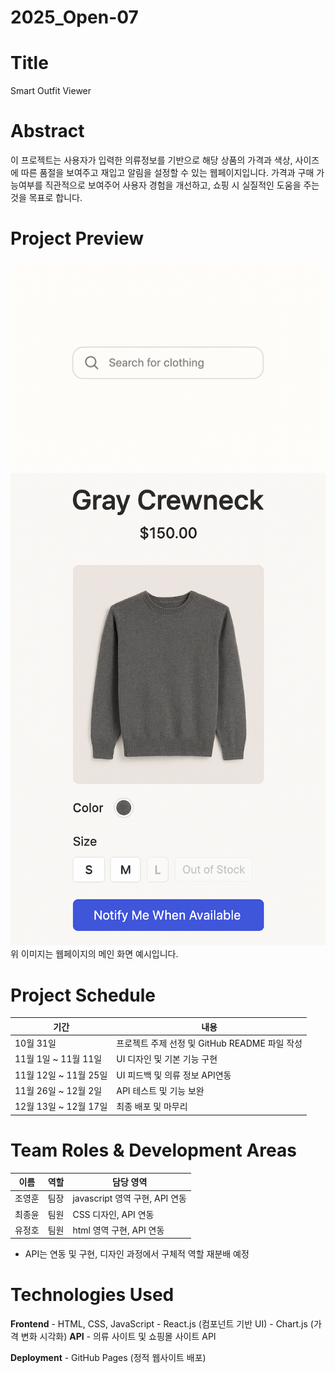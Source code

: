 # 2025_Open-07
# Title
  Smart Outfit Viewer

# Abstract
  이 프로젝트는 사용자가 입력한 의류정보를 기반으로 해당 상품의 가격과 색상, 사이즈에 따른 품절을 보여주고 재입고 알림을 설정할 수 있는 웹페이지입니다.
  가격과 구매 가능여부를 직관적으로 보여주어 사용자 경험을 개선하고, 쇼핑 시 실질적인 도움을 주는 것을 목표로 합니다.

# Project Preview
  ![의류정보](./images/search.png)
  ![검색창](./images/AI_Clothing.png)
  위 이미지는 웹페이지의 메인 화면 예시입니다.  

# Project Schedule

| 기간 | 내용 |
|------|------|
| 10월 31일 | 프로젝트 주제 선정 및 GitHub README 파일 작성|
| 11월 1일 ~ 11월 11일 | UI 디자인 및 기본 기능 구현 |
| 11월 12일 ~ 11월 25일 | UI 피드백 및 의류 정보 API연동 |
| 11월 26일 ~ 12월 2일 | API 테스트 및 기능 보완 |
| 12월 13일 ~ 12월 17일 | 최종 배포 및 마무리 |

# Team Roles & Development Areas

| 이름 | 역할 | 담당 영역 |
|------|------|------------|
| 조영훈 | 팀장 | javascript 영역 구현, API 연동 |
| 최종윤 | 팀원 | CSS 디자인, API 연동 |
| 유정호 | 팀원 | html 영역 구현, API 연동 |
* API는 연동 및 구현, 디자인 과정에서 구체적 역할 재분배 예정
  
# Technologies Used

  **Frontend**
    - HTML, CSS, JavaScript
    - React.js (컴포넌트 기반 UI)
    -  Chart.js (가격 변화 시각화)
  **API**
    - 의류 사이트 및 쇼핑몰 사이트 API
  
 **Deployment**
    - GitHub Pages (정적 웹사이트 배포)